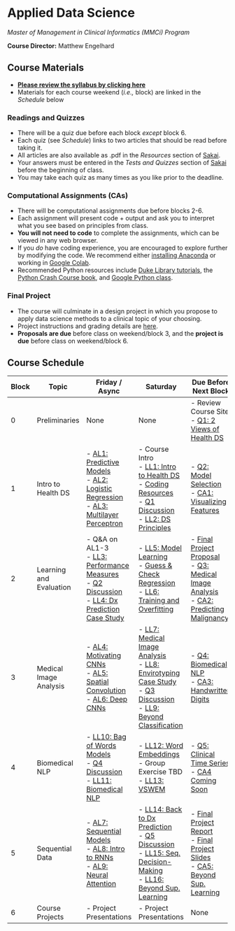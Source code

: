 # Applied Data Science
*Master of Management in Clinical Informatics (MMCi) Program*

**Course Director:** Matthew Engelhard

## Course Materials

- **[Please review the syllabus by clicking here](syllabus.md)**
- Materials for each course weekend (*i.e.,* block) are linked in the *Schedule* below

### Readings and Quizzes
- There will be a quiz due before each block *except* block 6.
- Each quiz (see *Schedule*) links to two articles that should be read before taking it.
- All articles are also available as .pdf in the *Resources* section of [Sakai](https://sakai.duke.edu).
- Your answers must be entered in the *Tests and Quizzes* section of [Sakai](https://sakai.duke.edu) before the beginning of class.
- You may take each quiz as many times as you like prior to the deadline.

### Computational Assignments (CAs)
- There will be computational assignments due before blocks 2-6.
- Each assignment will present code + output and ask you to interpret what you see based on principles from class.
- **You will not need to code** to complete the assignments, which can be viewed in any web browser.
- If you *do* have coding experience, you are encouraged to explore further by modifying the code. We recommend either [installing Anaconda](https://www.anaconda.com/products/individual#Downloads) or working in [Google Colab](colab.research.google.com).
- Recommended Python resources include [Duke Library tutorials](https://library.duke.edu/data/tutorials), the [Python Crash Course book](https://www.amazon.com/Python-Crash-Course-Eric-Matthes-ebook/dp/B07J4521M3/ref=sr_1_1_sspa?dchild=1&keywords=Python+book&qid=1618331896&sr=8-1-spons&psc=1&spLa=ZW5jcnlwdGVkUXVhbGlmaWVyPUEzSVNYTDhDUExZQktDJmVuY3J5cHRlZElkPUEwODgwNjQwM0RNT0U2Nk9XTDdDQiZlbmNyeXB0ZWRBZElkPUEwOTg4NjEyODc5U0ZROVNEQkZEJndpZGdldE5hbWU9c3BfYXRmJmFjdGlvbj1jbGlja1JlZGlyZWN0JmRvTm90TG9nQ2xpY2s9dHJ1ZQ==), and [Google Python class](https://developers.google.com/edu/python/).

### Final Project
- The course will culminate in a design project in which you propose to apply data science methods to a clinical topic of your choosing.
- Project instructions and grading details are [here](final_project.md).
- **Proposals are due** before class on weekend/block 3, and the **project is due** before class on weekend/block 6.

## Course Schedule

Block | Topic | Friday / Async | Saturday | Due Before Next Block
--- | --- | --- | --- | ---
0 | Preliminaries | None | None | - Review Course Site<br>- [Q1: 2 Views of Health DS](quizzes/q1.md)
1 | Intro to Health DS | - [AL1: Predictive Models](lectures/al1.pdf)<br>- [AL2: Logistic Regression](lectures/al2.pdf)<br>- [AL3: Multilayer Perceptron](lectures/al3.pdf) | - Course Intro<br>- [LL1: Intro to Health DS](lectures/ll1.pdf)<br>- [Coding Resources](#computational-assignments-cas)<br>- [Q1 Discussion](quizzes/q1.md#discussion-questions)<br>- [LL2: DS Principles](lectures/ll2.pdf) | - [Q2: Model Selection](quizzes/q2.md)<br>- [CA1: Visualizing Features](notebooks/assignment1.ipynb)
2 | Learning and Evaluation | - Q&A on AL1-3<br>- [LL3: Performance Measures](lectures/ll3.pdf)<br>- [Q2 Discussion](quizzes/q2.md)<br>- [LL4: Dx Prediction Case Study](lectures/ll4.pdf) | - [LL5: Model Learning](lectures/ll5.pdf)<br>- [Guess & Check Regression](worksheets/mortality_example.xlsx)<br>- [LL6: Training and Overfitting](lectures/ll6.pdf) | - [Final Project Proposal](final_project.md#proposal-1-page)<br>- [Q3: Medical Image Analysis](quizzes/q3.md)<br>- [CA2: Predicting Malignancy](notebooks/assignment2.ipynb)
3 | Medical Image Analysis | - [AL4: Motivating CNNs](lectures/al4.pdf)<br>- [AL5: Spatial Convolution](lectures/al2.pdf)<br>- [AL6: Deep CNNs](lectures/al3.pdf) | - [LL7: Medical Image Analysis](lectures/ll7.pdf)<br>- [LL8: Envirotyping Case Study](lectures/ll8.pdf)<br>- [Q3 Discussion](quizzes/q3.md)<br>- [LL9: Beyond Classification](lectures/ll9.pdf) | - [Q4: Biomedical NLP](quizzes/q4.md)<br>- [CA3: Handwritten Digits](notebooks/assignment3.ipynb)
4 | Biomedical NLP | - [LL10: Bag of Words Models](lectures/ll10.pdf)<br>- [Q4 Discussion](quizzes/q4.md)<br>- [LL11: Biomedical NLP](lectures/ll11.pdf) | - [LL12: Word Embeddings](lectures/ll12.pdf)<br>- Group Exercise TBD<br>- [LL13: VSWEM](lectures/ll13.pdf) | - [Q5: Clinical Time Series](quizzes/q5.md)<br>- [CA4 Coming Soon](about:blank)
5 | Sequential Data | - [AL7: Sequential Models](lectures/al7.pdf)<br>- [AL8: Intro to RNNs](lectures/al8.pdf)<br>- [AL9: Neural Attention](lectures/al9.pdf) | - [LL14: Back to Dx Prediction](lectures/ll14.pdf)<br>- [Q5 Discussion](quizzes/q5.md)<br>- [LL15: Seq. Decision-Making](lectures/ll15.pdf)<br>- [LL16: Beyond Sup. Learning](lectures/ll16.pdf) | - [Final Project Report](final_project.md#report-3-pages-single-spaced)<br>- [Final Project Slides](final_project.md#presentation-15-minutes)<br>- [CA5: Beyond Sup. Learning](notebooks/assignment5.ipynb)
6 | Course Projects | - Project Presentations | - Project Presentations | None
